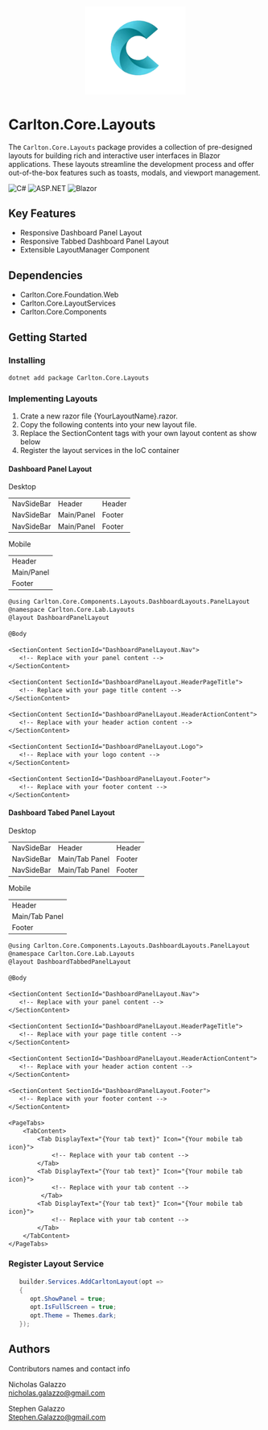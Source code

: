 ﻿<div align="center">
   <img src="../../../images/CarltonLogo.png" alt="Image Alt Text" width="200" />
</div>

# Carlton.Core.Layouts

The `Carlton.Core.Layouts` package provides a collection of pre-designed layouts for building rich and interactive user interfaces in Blazor applications. These layouts streamline the development process and offer out-of-the-box features such as toasts, modals, and viewport management.

![C#](https://img.shields.io/badge/language-C%23-blue)
![ASP.NET](https://img.shields.io/badge/ASP.NET-blue)
![Blazor](https://img.shields.io/badge/Blazor-blue)

## Key Features

- Responsive Dashboard Panel Layout
- Responsive Tabbed Dashboard Panel Layout
- Extensible LayoutManager Component

## Dependencies

* Carlton.Core.Foundation.Web
* Carlton.Core.LayoutServices
* Carlton.Core.Components

## Getting Started

### Installing

```bash
dotnet add package Carlton.Core.Layouts
```
### Implementing Layouts

1. Crate a new razor file {YourLayoutName}.razor.
2. Copy the following contents into your new layout file.
3. Replace the SectionContent tags with your own layout content as show below
4. Register the layout services in the IoC container

#### Dashboard Panel Layout

Desktop
<table>
  <tr>
    <td>NavSideBar</td>
    <td>Header</td>
    <td>Header</td>
  </tr>
  <tr>
    <td>NavSideBar</td>
    <td>Main/Panel</td>
    <td>Footer</td>
  </tr>
  <tr>
    <td>NavSideBar</td>
    <td>Main/Panel</td>
    <td>Footer</td>
  </tr>
 </table>

Mobile
<table>
  <tr>
    <td>Header</td>
  </tr>
  <tr>
    <td>Main/Panel</td>
  </tr>
  <tr>
    <td>Footer</td>
  </tr>
 </table>

```cshtml
@using Carlton.Core.Components.Layouts.DashboardLayouts.PanelLayout
@namespace Carlton.Core.Lab.Layouts
@layout DashboardPanelLayout

@Body

<SectionContent SectionId="DashboardPanelLayout.Nav">
   <!-- Replace with your panel content -->
</SectionContent>

<SectionContent SectionId="DashboardPanelLayout.HeaderPageTitle">
   <!-- Replace with your page title content -->
</SectionContent>

<SectionContent SectionId="DashboardPanelLayout.HeaderActionContent">
   <!-- Replace with your header action content -->
</SectionContent>

<SectionContent SectionId="DashboardPanelLayout.Logo">
   <!-- Replace with your logo content -->
</SectionContent>

<SectionContent SectionId="DashboardPanelLayout.Footer">
   <!-- Replace with your footer content -->
</SectionContent>
```
#### Dashboard Tabed Panel Layout

Desktop
<table>
  <tr>
    <td>NavSideBar</td>
    <td>Header</td>
    <td>Header</td>
  </tr>
  <tr>
    <td>NavSideBar</td>
    <td>Main/Tab Panel</td>
    <td>Footer</td>
  </tr>
  <tr>
    <td>NavSideBar</td>
    <td>Main/Tab Panel</td>
    <td>Footer</td>
  </tr>
 </table>

 Mobile
<table>
  <tr>
    <td>Header</td>
  </tr>
  <tr>
    <td>Main/Tab Panel</td>
  </tr>
  <tr>
    <td>Footer</td>
  </tr>
 </table>
 
```cshtml
@using Carlton.Core.Components.Layouts.DashboardLayouts.PanelLayout
@namespace Carlton.Core.Lab.Layouts
@layout DashboardTabbedPanelLayout

@Body

<SectionContent SectionId="DashboardPanelLayout.Nav">
   <!-- Replace with your panel content -->
</SectionContent>

<SectionContent SectionId="DashboardPanelLayout.HeaderPageTitle">
   <!-- Replace with your page title content -->
</SectionContent>

<SectionContent SectionId="DashboardPanelLayout.HeaderActionContent">
   <!-- Replace with your header action content -->
</SectionContent>

<SectionContent SectionId="DashboardPanelLayout.Footer">
   <!-- Replace with your footer content -->
</SectionContent>

<PageTabs>
    <TabContent>
        <Tab DisplayText="{Your tab text}" Icon="{Your mobile tab icon}">
            <!-- Replace with your tab content -->
        </Tab>
        <Tab DisplayText="{Your tab text}" Icon="{Your mobile tab icon}">
            <!-- Replace with your tab content -->
         </Tab>
        <Tab DisplayText="{Your tab text}" Icon="{Your mobile tab icon}">
            <!-- Replace with your tab content -->
        </Tab>
    </TabContent>
</PageTabs>
```
### Register Layout Service

```cs
   builder.Services.AddCarltonLayout(opt =>
   {
      opt.ShowPanel = true;
      opt.IsFullScreen = true;
      opt.Theme = Themes.dark;
   }); 
```

## Authors

Contributors names and contact info

Nicholas Galazzo  
nicholas.galazzo@gmail.com

Stephen Galazzo  
Stephen.Galazzo@gmail.com

